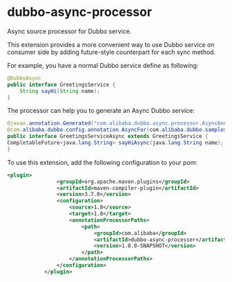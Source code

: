 # dubbo-async-processor
Async source processor for Dubbo service.

This extension provides a more convenient way to use Dubbo service on consumer side by adding future-style counterpart for each sync method.

For example, you have a normal Dubbo service define as following:
```java
@DubboAsync
public interface GreetingsService {
    String sayHi(String name);
}
```
The processor can help you to generate an Async Dubbo service:
```java
@javax.annotation.Generated("com.alibaba.dubbo.async.processor.AsyncAnnotationProcessor")
@com.alibaba.dubbo.config.annotation.AsyncFor(com.alibaba.dubbo.samples.api.GreetingsService.class)
public interface GreetingsServiceAsync extends GreetingsService {
CompletableFuture<java.lang.String> sayHiAsync(java.lang.String name);
}
```

To use this extension, add the following configuration to your pom:
```xml
<plugin>
                <groupId>org.apache.maven.plugins</groupId>
                <artifactId>maven-compiler-plugin</artifactId>
                <version>3.7.0</version>
                <configuration>
                    <source>1.8</source>
                    <target>1.8</target>
                    <annotationProcessorPaths>
                        <path>
                            <groupId>com.alibaba</groupId>
                            <artifactId>dubbo-async-processer</artifactId>
                            <version>1.0.0-SNAPSHOT</version>
                        </path>
                    </annotationProcessorPaths>
                </configuration>
            </plugin>
```
